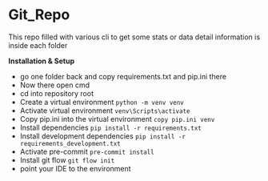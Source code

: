 # Git_Repo
This repo filled with various cli to get some stats or data
detail information is inside each folder

**Installation & Setup**

- go one folder back and copy requirements.txt and pip.ini there
- Now there open cmd
- cd into repository root
- Create a virtual environment `python -m venv venv`
- Activate virtual environment `venv\Scripts\activate`
- Copy pip.ini into the virtual environment `copy pip.ini venv`
- Install dependencies `pip install -r requirements.txt`
- Install development dependencies `pip install -r requirements_development.txt`
- Activate pre-commit `pre-commit install`
- Install git flow `git flow init` 
- point your IDE to the environment
